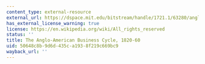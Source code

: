 ```yaml
---
content_type: external-resource
external_url: https://dspace.mit.edu/bitstream/handle/1721.1/63280/angloamericanbus00temi.pdf;sequence=1
has_external_license_warning: true
license: https://en.wikipedia.org/wiki/All_rights_reserved
status: ''
title: The Anglo-American Business Cycle, 1820-60
uid: 50648c8b-9d6d-435c-a193-8f219c669bc9
wayback_url: ''
---
```

